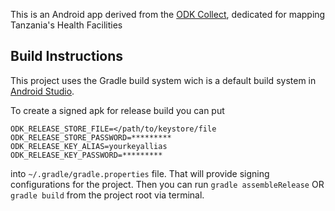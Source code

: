 This is an Android app derived from the [ODK Collect](https://opendatakit.org/use/collect/), dedicated for mapping Tanzania's Health Facilities


Build Instructions
-------------------

This project uses the Gradle build system wich is a default build system in [Android Studio](http://developer.android.com/sdk/installing/studio.html).


To create a signed apk for release build you can put


    ODK_RELEASE_STORE_FILE=</path/to/keystore/file
    ODK_RELEASE_STORE_PASSWORD=*********
    ODK_RELEASE_KEY_ALIAS=yourkeyallias
    ODK_RELEASE_KEY_PASSWORD=*********


into `~/.gradle/gradle.properties` file. That will provide signing configurations for the project. 
Then you can run `gradle assembleRelease` OR `gradle build` from the project root via terminal.


